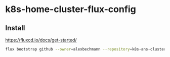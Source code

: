 # k8s-home-cluster-flux-config

## Install

<https://fluxcd.io/docs/get-started/>

```bash
flux bootstrap github --owner=alexbechmann --repository=k8s-ans-cluster-flux-config --private=false --personal=true --branch master
```
